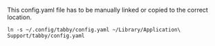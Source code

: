 This config.yaml file has to be manually linked or copied to the correct location.

```
ln -s ~/.config/tabby/config.yaml ~/Library/Application\ Support/tabby/config.yaml
```